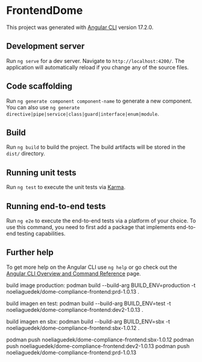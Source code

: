 # FrontendDome

This project was generated with [Angular CLI](https://github.com/angular/angular-cli) version 17.2.0.

## Development server

Run `ng serve` for a dev server. Navigate to `http://localhost:4200/`. The application will automatically reload if you change any of the source files.

## Code scaffolding

Run `ng generate component component-name` to generate a new component. You can also use `ng generate directive|pipe|service|class|guard|interface|enum|module`.

## Build

Run `ng build` to build the project. The build artifacts will be stored in the `dist/` directory.

## Running unit tests

Run `ng test` to execute the unit tests via [Karma](https://karma-runner.github.io).

## Running end-to-end tests

Run `ng e2e` to execute the end-to-end tests via a platform of your choice. To use this command, you need to first add a package that implements end-to-end testing capabilities.

## Further help

To get more help on the Angular CLI use `ng help` or go check out the [Angular CLI Overview and Command Reference](https://angular.io/cli) page.

build image production:
podman build --build-arg BUILD_ENV=production -t noeliaguedek/dome-compliance-frontend:prd-1.0.13 .

build imagen en test:
podman build --build-arg BUILD_ENV=test -t noeliaguedek/dome-compliance-frontend:dev2-1.0.13 .

build imagen en sbx:
podman build --build-arg BUILD_ENV=sbx -t noeliaguedek/dome-compliance-frontend:sbx-1.0.12 .

podman push noeliaguedek/dome-compliance-frontend:sbx-1.0.12
podman push noeliaguedek/dome-compliance-frontend:dev2-1.0.13
podman push noeliaguedek/dome-compliance-frontend:prd-1.0.13
